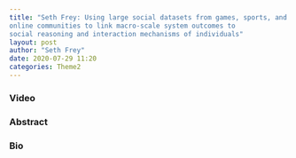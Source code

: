 ```yaml
---
title: "Seth Frey: Using large social datasets from games, sports, and
online communities to link macro-scale system outcomes to
social reasoning and interaction mechanisms of individuals"
layout: post
author: "Seth Frey"
date: 2020-07-29 11:20
categories: Theme2
---
```


### Video

### Abstract

### Bio
